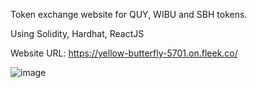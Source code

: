 Token exchange website for QUY, WIBU and SBH tokens.

Using Solidity, Hardhat, ReactJS

Website URL: https://yellow-butterfly-5701.on.fleek.co/

![image](https://user-images.githubusercontent.com/74344219/208280542-fa1ca8bc-3127-49ef-a08a-07100d1940e5.png)
